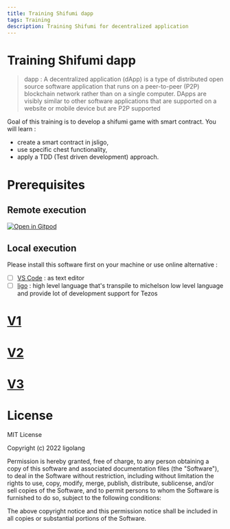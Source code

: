 ```yaml
---
title: Training Shifumi dapp
tags: Training
description: Training Shifumi for decentralized application
---
```


Training Shifumi dapp 
===

> dapp : A decentralized application (dApp) is a type of distributed open source software application that runs on a peer-to-peer (P2P) blockchain network rather than on a single computer. DApps are visibly similar to other software applications that are supported on a website or mobile device but are P2P supported

Goal of this training is to develop a shifumi game with smart contract. You will learn : 
- create a smart contract in jsligo,
- use specific chest functionality,
- apply a TDD (Test driven development) approach.

# Prerequisites

## Remote execution

[![Open in Gitpod](https://gitpod.io/button/open-in-gitpod.svg)](https://gitpod.io/#https://github.com/ligolang/jsligo-training-dapp-shifumi)

## Local execution

Please install this software first on your machine or use online alternative : 

- [ ] [VS Code](https://code.visualstudio.com/download) : as text editor
- [ ] [ligo](https://ligolang.org/docs/intro/installation/) : high level language that's transpile to michelson low level language and provide lot of development support for Tezos

# [V1](https://github.com/ligolang/jsligo-training-dapp-shifumi/blob/main/v1/README.md)

# [V2](https://github.com/ligolang/jsligo-training-dapp-shifumi/blob/main/v2/README.md)

# [V3](https://github.com/ligolang/jsligo-training-dapp-shifumi/blob/main/v3/README.md)

# License

MIT License

Copyright (c) 2022 ligolang

Permission is hereby granted, free of charge, to any person obtaining a copy
of this software and associated documentation files (the "Software"), to deal
in the Software without restriction, including without limitation the rights
to use, copy, modify, merge, publish, distribute, sublicense, and/or sell
copies of the Software, and to permit persons to whom the Software is
furnished to do so, subject to the following conditions:

The above copyright notice and this permission notice shall be included in all
copies or substantial portions of the Software.

